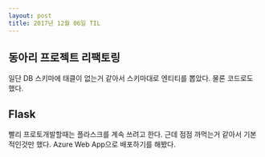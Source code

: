 ```yaml
---
layout: post
title: 2017년 12월 06일 TIL
---
```


## 동아리 프로젝트 리팩토링
일단 DB 스키마에 태클이 없는거 같아서 스키마대로 엔티티를 뽑았다. 물론 코드로도 했다.

## Flask
빨리 프로토개발할때는 플라스크를 계속 쓰려고 한다. 근데 점점 까먹는거 같아서 기본적인것만 했다. Azure Web App으로 배포하기를 해봤다. 